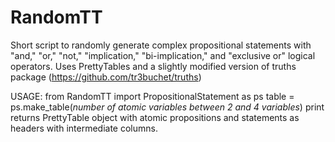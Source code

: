 # RandomTT
Short script to randomly generate complex propositional statements with "and," "or," "not," "implication," "bi-implication," and "exclusive or" logical operators.
Uses PrettyTables and a slightly modified version of truths package (https://github.com/tr3buchet/truths)

USAGE:
from RandomTT import PropositionalStatement as ps
table = ps.make_table(*number of atomic variables between 2 and 4 variables*)
print
returns PrettyTable object with atomic propositions and statements as headers with intermediate columns.
